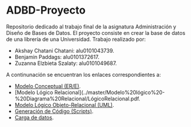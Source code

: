 # ADBD-Proyecto
Repositorio dedicado al trabajo final de la asignatura Administración y Diseño de Bases de Datos.
El proyecto consiste en crear la base de datos de una librería de una Universidad.
Trabajo realizado por:
* Akshay Chatani Chatani: alu0101043739.
* Benjamin Paddags: alu0101372617.
* Zuzanna Elzbieta Szalaty: alu0101049687.

A continunación se encuentran los enlaces correspondientes a:
* [Modelo Conceptual (ER/E)](../master/ER/ADBD%20-%20E_R%20-%20Librería_Biblioteca%20de%20una%20Universidad.pdf).
* [Modelo Lógico Relacional](../master/Modelo%20lógico%20-%20Diagrama%20Relacional/LógicoRelacional.pdf.
* [Modelo Lógico Objeto-Relacional (UML)](../master/ADBD-Proyecto/UML/UML%20-%20Biblioteca.pdf).
* [Generación de Código (Scripts)](../master/ADBD-Proyecto/Script/ScriptCreacion.pdf).
* [Carga de datos](../master/ADBD-Proyecto/Construcción%20del%20Sistema%20de%20Información).
